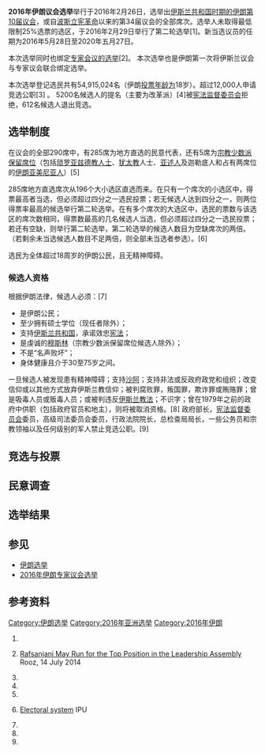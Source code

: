 **2016年伊朗议会选举**举行于2016年2月26日，选举出[伊斯兰共和国时期的](https://zh.wikipedia.org/wiki/伊朗伊斯兰革命 "wikilink")[伊朗第10届](https://zh.wikipedia.org/wiki/伊朗伊斯兰共和国第10届议会 "wikilink")[议会](https://zh.wikipedia.org/wiki/伊斯兰议会 "wikilink")，或自[波斯立宪革命](../Page/波斯立宪革命.md "wikilink")以来的第34届议会的全部席次。选举人未取得最低限制25%选票的选区，于2016年2月29日举行了第二轮选举\[1\]。新当选议员的任期为2016年5月28日至2020年五月27日。

本次选举同时也绑定[专家会议的](https://zh.wikipedia.org/wiki/伊朗专家会议 "wikilink")[选举](https://zh.wikipedia.org/wiki/2016年伊朗专家议会选举 "wikilink")\[2\]。 本次选举也是伊朗第一次将伊斯兰议会与专家议会联合绑定选举。

本次选举登记选民共有54,915,024名（伊朗[投票年龄为](https://zh.wikipedia.org/wiki/投票年龄 "wikilink")18岁）。超过12,000人申请竞选公职\[3\] 。 5200名候选人的提名（主要为改革派）\[4\]被[宪法监督委员会](../Page/宪法监督委员会.md "wikilink")拒绝，612名候选人退出竞选。

## 选举制度

在议会的全部290席中，有285席为地方直选的民意代表，还有5席为[宗教少数派保留席位](https://zh.wikipedia.org/wiki/宗教少数派保留席位 "wikilink")（包括[琐罗亚兹德教人士](https://zh.wikipedia.org/wiki/琐罗亚兹德教 "wikilink")、[犹太教](../Page/犹太教.md "wikilink")人士、[亚述人](../Page/亚述人.md "wikilink")及迦勒底人和占有两席位的[伊朗亚美尼亚人](https://zh.wikipedia.org/wiki/伊朗亚美尼亚人 "wikilink")）\[5\]

285席地方直选席次从196个大小选区直选而来。在只有一个席次的小选区中，得票最高者当选，但必须超过四分之一选民投票；若无候选人达到四分之一，则两位得票率最高的候选举行第二轮选举。在有多个席次的大选区中，选民的票数与该选区的席次数相同，得票数最高的几名候选人当选，但必须超过四分之一选民投票；若还有空缺，则举行第二轮选举，第二轮选举的候选人数目为空缺席次的两倍。（若剩余未当选候选人数目不足两倍，则全部未当选者参选）。\[6\]

选民为全体超过18周岁的伊朗公民，且无精神障碍。

### 候选人资格

根据伊朗法律，候选人必须：\[7\]

  - 是伊朗公民；
  - 至少拥有硕士学位（现任者除外）；
  - 支持[伊斯兰共和国](../Page/伊斯兰共和国.md "wikilink")，承诺效忠[宪法](https://zh.wikipedia.org/wiki/伊朗宪法 "wikilink")；
  - 是虔诚的[穆斯林](../Page/穆斯林.md "wikilink")（宗教少数派保留席位候选人除外）；
  - 不是“名声败坏”；
  - 身体健康且介于30至75岁之间。

一旦候选人被发现患有精神障碍；支持[沙阿](../Page/沙阿.md "wikilink")；支持非法或反政府政党和组织；改变信仰或以其他方式放弃伊斯兰教信仰；被判腐败罪，叛国罪，欺诈罪或贿赂罪；曾是吸毒人员或贩毒人员；或被判违反[伊斯兰教法](https://zh.wikipedia.org/wiki/伊斯兰教法 "wikilink")；不识字；曾在1979年之前的政府中供职（包括政府官员和地主），则将被取消资格。\[8\] 政府部长，[宪法监督委员会](../Page/宪法监督委员会.md "wikilink")委员，高级司法委员会委员，行政法院院长，总检查局局长，一些公务员和宗教领袖以及任何级别的军人禁止竞选公职。\[9\]

## 竞选与投票

## 民意调查

## 选举结果

## 参见

  - [伊朗选举](../Page/伊朗选举.md "wikilink")
  - [2016年伊朗专家议会选举](https://zh.wikipedia.org/wiki/2016年伊朗专家议会选举 "wikilink")

## 参考资料

[Category:伊朗选举](https://zh.wikipedia.org/wiki/Category:伊朗选举 "wikilink") [Category:2016年亚洲选举](https://zh.wikipedia.org/wiki/Category:2016年亚洲选举 "wikilink") [Category:2016年伊朗](https://zh.wikipedia.org/wiki/Category:2016年伊朗 "wikilink")

1.

2.  [Rafsanjani May Run for the Top Position in the Leadership Assembly](http://www.roozonline.com/english/news3/newsitem/archive/2014/july/14/article/rafsanjani-may-run-for-the-top-position-in-the-leadership-assembly.html) Rooz, 14 July 2014

3.

4.
5.
6.  [Electoral system](http://www.ipu.org/parline-e/reports/2149_B.htm) IPU

7.
8.
9.